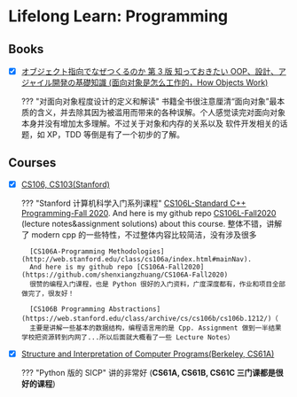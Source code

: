 # Lifelong Learn: Programming

## Books


- [x] [オブジェクト指向でなぜつくるのか 第 3 版 知っておきたい OOP、設計、アジャイル開発の基礎知識 (面向对象是怎么工作的，How Objects Work)](https://www.amazon.co.jp/-/en/%E5%B9%B3%E6%BE%A4-%E7%AB%A0-ebook/dp/B092HDFJKK/ref=sr_1_1?crid=GB4QM7MLXCWF&keywords=%E7%89%A9%E6%8C%87%E5%90%91%E3%81%A7%E3%81%AA%E3%81%9C%E3%81%A4%E3%81%8F%E3%82%8B%E3%81%AE%E3%81%8B&qid=1682648645&sprefix=%E3%82%AA%E3%83%96%E3%82%B8%E3%82%A7%E3%82%AF%E3%83%88%E6%8C%87%E5%90%91%E3%81%A7%E3%81%AA%E3%81%9C%E3%81%A4%E3%81%8F%E3%82%8B%E3%81%AE%E3%81%8B%2Caps%2C284&sr=8-1)

    ??? "对面向对象程度设计的定义和解读"
        书籍全书很注意厘清“面向对象”最本质的含义，并去除其因为被滥用而带来的各种误解。个人感觉读完对面向对象本身并没有增加太多理解。不过关于对象和内存的关系以及
        软件开发相关的话题，如 XP，TDD 等倒是有了一个初步的了解。

## Courses

- [x] [CS106, CS103(Stanford)](https://explorecourses.stanford.edu/search?view=catalog&filter-coursestatus-Active=on&page=0&q=CS106)

    ??? "Stanford 计算机科学入门系列课程"
        [CS106L-Standard C++ Programming-Fall 2020](http://web.stanford.edu/class/cs106l/).
        And here is my github repo [CS106L-Fall2020](https://github.com/shenxiangzhuang/CS106L-Fall2020)
        (lecture notes&assignment solutions) about this course.
        整体不错，讲解了 modern cpp 的一些特性，不过整体内容比较简洁，没有涉及很多

        [CS106A-Programming Methodologies](http://web.stanford.edu/class/cs106a/index.html#mainNav).
        And here is my github repo [CS106A-Fall2020](https://github.com/shenxiangzhuang/CS106A-Fall2020)
        很赞的编程入门课程，也是 Python 很好的入门资料，广度深度都有，作业和项目全部做完了，很友好！

        [CS106B Programming Abstractions](https://web.stanford.edu/class/archive/cs/cs106b/cs106b.1212/)（
        主要是讲解一些基本的数据结构，编程语言用的是 Cpp. Assignment 做到一半结果学校把资源转到内网了...所以后面就大概看了一些 Lecture Notes）


- [x] [Structure and Interpretation of Computer Programs(Berkeley, CS61A)](https://cs61a.org/)

    ??? "Python 版的 SICP"
        讲的非常好 (**CS61A, CS61B, CS61C 三门课都是很好的课程**)
